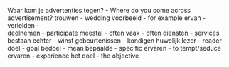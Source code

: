 Waar kom je advertenties tegen? - Where do you come across advertisement?
trouwen - wedding
voorbeeld - for example
ervan - 
verleiden -  
deelnemen - participate
meestal - often
vaak - often 
diensten - services
bestaan 
echter - 
winst
gebeurtenissen - 
kondigen 
huwelijk
lezer - reader
doel - goal
bedoel - mean
bepaalde - specific
ervaren - to tempt/seduce
ervaren - experience
het doel - the objective
